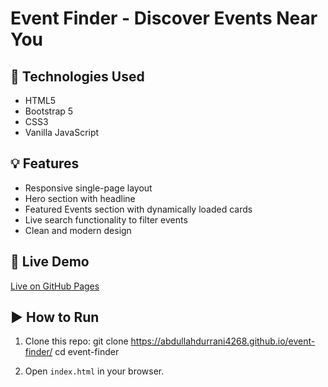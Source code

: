# Event Finder - Discover Events Near You

## 🔧 Technologies Used
- HTML5
- Bootstrap 5
- CSS3
- Vanilla JavaScript

## 💡 Features
- Responsive single-page layout
- Hero section with headline
- Featured Events section with dynamically loaded cards
- Live search functionality to filter events
- Clean and modern design

## 🚀 Live Demo
[Live on GitHub Pages](https://abdullahdurrani4268.github.io/event-finder/)

## ▶️ How to Run
1. Clone this repo:
git clone https://abdullahdurrani4268.github.io/event-finder/
cd event-finder

2. Open `index.html` in your browser.
